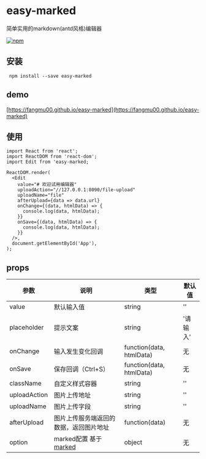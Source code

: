 # easy-marked
简单实用的markdown(antd风格)编辑器


[![npm](https://img.shields.io/npm/v/easy-marked.svg?style=flat)]()
## 安装
```
 npm install --save easy-marked
```

## demo
[https://fangmu00.github.io/easy-marked](https://fangmu00.github.io/easy-marked)
## 使用
```
import React from 'react';
import ReactDOM from 'react-dom';
import Edit from 'easy-marked;

ReactDOM.render(
  <Edit
    value="# 欢迎试用编辑器"
    uploadAction="//127.0.0.1:8090/file-upload"
    uploadName="file"
    afterUpload={data => data.url}
    onChange={(data, htmlData) => {
      console.log(data, htmlData);
    }}
    onSave={(data, htmlData) => {
      console.log(data, htmlData);
    }}
  />,
  document.getElementById('App'),
);

```
## props
| 参数 | 说明 | 类型 | 默认值
| -------- | -------- | -------- | -------- |
| value    | 默认输入值 | string   | ''       |
| placeholder | 提示文案 | string   | '请输入'       |
| onChange    | 输入发生变化回调 | function(data, htmlData)   | 无      |
| onSave    | 保存回调（Ctrl+S） | function(data, htmlData)   | 无      |
| className    | 自定义样式容器 | string   | ''       |
| uploadAction    | 图片上传地址 | string   | ''       |
| uploadName    | 图片上传字段 | string   | ''       |
| afterUpload    | 图片上传服务端返回的数据，返回图片地址 | function(data)   | 无      |
| option    | marked配置 基于[marked](https://github.com/chjj/marked) | object   | 无 |

